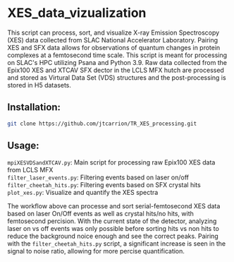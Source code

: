 # XES_data_vizualization
This script can process, sort, and visualize X-ray Emission Spectroscopy (XES) data collected from SLAC National Accelerator Laboratory. Pairing XES and SFX data allows for observations of quantum changes in protein complexes at a femtosecond time scale. This script is meant for processing on SLAC's HPC utilizing Psana and Python 3.9. Raw data collected from the Epix100 XES and XTCAV SFX dector in the LCLS MFX hutch are processed and stored as Virtural Data Set (VDS) structures and the post-processing is stored in H5 datasets. 

## Installation:
```sh
git clone https://github.com/jtcarrion/TR_XES_processing.git
```

## Usage:
`mpiXESVDSandXTCAV.py`: Main script for processing raw Epix100 XES data from LCLS MFX   
`filter_laser_events.py`: Filtering events based on laser on/off  
`filter_cheetah_hits.py`: Filtering events based on SFX crystal hits  
`plot_xes.py`: Visualize and quantify the XES spectra 

The workflow above can processe and sort serial-femtosecond XES data based on laser On/Off events as well as crystal hits/no hits, with femtosecond percision. With the current state of the detector, analyzing laser on vs off events was only possible before sorting hits vs non hits to reduce the background noice enough and see the correct peaks. Pairing with the `filter_cheetah_hits.py` script, a significant increase is seen in the signal to noise ratio, allowing for more percise quantification. 
